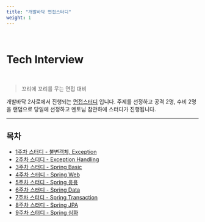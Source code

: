 ```yaml
---
title: "개발바닥 면접스터디"
weight: 1
---
```


<br>

# Tech Interview

<br>

> 꼬리에 꼬리를 무는 면접 대비

개발바닥 2사로에서 진행되는 <a href='https://github.com/DevInterviewStudy/Backend-6' target='_blank'>면접스터디</a> 입니다. 주제를 선정하고 공격 2명, 수비 2명을 랜덤으로 당일에 선정하고 멘토님 참관하에 스터디가 진행됩니다. 

<hr>

## 목차

- [1주차 스터디 - 불변객체, Exception](brain/Interview/dog-study/dog-week01)
- [2주차 스터디 - Exception Handling](brain/Interview/dog-study/dog-week02)
- [3주차 스터디 - Spring Basic](brain/Interview/dog-study/dog-week03)
- [4주차 스터디 - Spring Web](brain/Interview/dog-study/dog-week04)
- [5주차 스터디 - Spring 응용](brain/Interview/dog-study/dog-week05)
- [6주차 스터디 - Spring Data](brain/Interview/dog-study/dog-week06)
- [7주차 스터디 - Spring Transaction](brain/Interview/dog-study/dog-week07)
- [8주차 스터디 - Spring JPA](brain/Interview/dog-study/dog-week08)
- [9주차 스터디 - Spring 심화](brain/Interview/dog-study/dog-week09)
